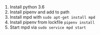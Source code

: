 1. Install python 3.6
2. Install pipenv and add to path
3. Install mpd with `sudo apt-get install mpd`
4. Install pipenv from lockfile `pipenv install`
5. Start mpd via `sudo service mpd start`